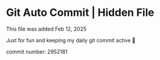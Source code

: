 # Git Auto Commit | Hidden File

This file was added Feb 12, 2025

Just for fun and keeping my daily git commit active 🤪

commit number: 2952181
